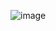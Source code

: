 ![image](https://github.com/Gurupatil0003/DSA_Tutorial/assets/110026505/d206247d-4ab1-410e-8498-f11ebb83d94c)
